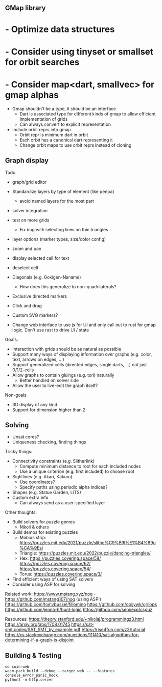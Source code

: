 ## GMap library

# - Optimize data structures
#   - Consider using tinyset or smallset for orbit searches
#   - Consider map<dart, smallvec<dart>> for gmap alphas
- Gmap shouldn't be a type, it should be an interface
  - Dart is associated type for different kinds of gmap to allow efficient implementation of grids
  - Can always convert to explicit representation
- Include orbit reprs into gmap
  - Orbit repr is minimum dart in orbit
  - Each orbit has a canonical dart representing it
  - Change orbit maps to use orbit reprs instead of cloning

## Graph display

Todo:
- graph/grid editor
- Standardize layers by type of element (like penpa)
  - avoid named layers for the most part
- solver integration
- test on more grids
  - Fix bug with selecting lines on thin triangles
- layer options (marker types, size/color config)
- zoom and pan
- display selected cell for text
- deselect cell
- Diagonals (e.g. Gokigen-Naname)
  - How does this generalize to non-quadrilaterals?
- Exclusive directed markers
- Click and drag
- Custom SVG markers?

- Change web interface to use js for UI and only call out to rust for gmap logic.  Don't use rust to drive UI / state


Goals:
- Interaction with grids should be as natural as possible
- Support many ways of displaying information over graphs (e.g. color, text, arrows on edges, ...)
- Support generalized cells (directed edges, single darts, ...) not just 0/1/2-cells
- Allow graphs to contain gluings (e.g. tori) naturally
  - Better handled on solver side
- Allow the user to live-edit the graph itself?

Non-goals
- 3D display of any kind
- Support for dimension higher than 2

## Solving

- Unsat cores?
- Uniqueness checking, finding things

Tricky things:
- Connectivity constraints (e.g. Slitherlink)
  - Compute minimum distance to root for each included nodes
  - Use a unique criterion (e.g. first included) to choose root
- Sightlines (e.g. Akari, Kakuro)
  - Use coordinates?
  - Specify paths using periodic alpha indices?
- Shapes (e.g. Statue Garden, LITS)
- Custom extra info
  - Can always send as a user-specified layer

Other thoughts:
- Build solvers for puzzle genres
  - Nikoli & others
- Build demos for existing puzzles
  - Mobius strip: https://puzzles.mit.edu/2021/puzzle/slithe%C9%B9l%E1%B4%89u%CA%9Es/
  - Triangle: https://puzzles.mit.edu/2022/puzzle/dancing-triangles/
  - Hex: https://puzzles.covering.space/58/ https://puzzles.covering.space/62/ https://puzzles.covering.space/54/
  - Torus: https://puzzles.covering.space/3/
- Find efficient ways of using SAT solvers
- Consider using ASP for solving

Related work:
https://www.mstang.xyz/noq - https://github.com/mstang107/noq (using ASP!)
https://github.com/tomvbussel/fillomino
https://github.com/obijywk/grilops
https://github.com/jenna-h/hunt-logic
https://github.com/semiexp/cspuz

Resources:
https://theory.stanford.edu/~nikolaj/programmingz3.html
https://arxiv.org/abs/1708.01745
https://sat-smt.codes/SAT_SMT_by_example.pdf
https://rise4fun.com/z3/tutorial
https://cs.stackexchange.com/questions/111410/sat-algorithm-for-determining-if-a-graph-is-disjoint

## Building & Testing

    cd coin-web
    wasm-pack build --debug --target web -- --features console_error_panic_hook
    python3 -m http.server

